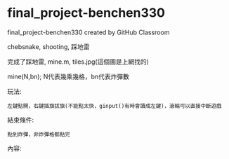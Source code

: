 # final_project-benchen330
final_project-benchen330 created by GitHub Classroom

chebsnake, shooting, 踩地雷

完成了踩地雷, mine.m, tiles.jpg(這個圖是上網找的)

mine(N,bn); N代表幾乘幾格，bn代表炸彈數

玩法:

    左鍵點開，右鍵插旗拔旗(不能點太快，ginput()有時會讀成左鍵)，滾輪可以直接中斷遊戲
  
結束條件:

    點到炸彈，非炸彈格都點完
  
內容:

  
  
  
